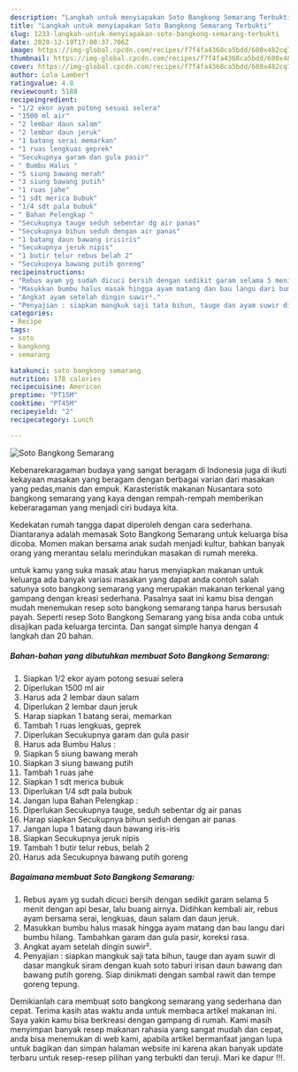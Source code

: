 ```yaml
---
description: "Langkah untuk menyiapakan Soto Bangkong Semarang Terbukti"
title: "Langkah untuk menyiapakan Soto Bangkong Semarang Terbukti"
slug: 1233-langkah-untuk-menyiapakan-soto-bangkong-semarang-terbukti
date: 2020-12-19T17:00:37.706Z
image: https://img-global.cpcdn.com/recipes/f7f4fa4368ca5bdd/680x482cq70/soto-bangkong-semarang-foto-resep-utama.jpg
thumbnail: https://img-global.cpcdn.com/recipes/f7f4fa4368ca5bdd/680x482cq70/soto-bangkong-semarang-foto-resep-utama.jpg
cover: https://img-global.cpcdn.com/recipes/f7f4fa4368ca5bdd/680x482cq70/soto-bangkong-semarang-foto-resep-utama.jpg
author: Lola Lambert
ratingvalue: 4.8
reviewcount: 5188
recipeingredient:
- "1/2 ekor ayam potong sesuai selera"
- "1500 ml air"
- "2 lembar daun salam"
- "2 lembar daun jeruk"
- "1 batang serai memarkan"
- "1 ruas lengkuas geprek"
- "Secukupnya garam dan gula pasir"
- " Bumbu Halus "
- "5 siung bawang merah"
- "3 siung bawang putih"
- "1 ruas jahe"
- "1 sdt merica bubuk"
- "1/4 sdt pala bubuk"
- " Bahan Pelengkap "
- "Secukupnya tauge seduh sebentar dg air panas"
- "Secukupnya bihun seduh dengan air panas"
- "1 batang daun bawang irisiris"
- "Secukupnya jeruk nipis"
- "1 butir telur rebus belah 2"
- "Secukupnya bawang putih goreng"
recipeinstructions:
- "Rebus ayam yg sudah dicuci bersih dengan sedikit garam selama 5 menit dengan api besar, lalu buang airnya. Didihkan kembali air, rebus ayam bersama serai, lengkuas, daun salam dan daun jeruk."
- "Masukkan bumbu halus masak hingga ayam matang dan bau langu dari bumbu hilang. Tambahkan garam dan gula pasir, koreksi rasa."
- "Angkat ayam setelah dingin suwir²."
- "Penyajian : siapkan mangkuk saji tata bihun, tauge dan ayam suwir di dasar mangkuk siram dengan kuah soto taburi irisan daun bawang dan bawang putih goreng. Siap dinikmati dengan sambal rawit dan tempe goreng tepung."
categories:
- Recipe
tags:
- soto
- bangkong
- semarang

katakunci: soto bangkong semarang 
nutrition: 178 calories
recipecuisine: American
preptime: "PT15M"
cooktime: "PT45M"
recipeyield: "2"
recipecategory: Lunch

---
```



![Soto Bangkong Semarang](https://img-global.cpcdn.com/recipes/f7f4fa4368ca5bdd/680x482cq70/soto-bangkong-semarang-foto-resep-utama.jpg)

Kebenarekaragaman budaya yang sangat beragam di Indonesia juga di ikuti kekayaan masakan yang beragam dengan berbagai varian dari masakan yang pedas,manis dan empuk. Karasteristik makanan Nusantara soto bangkong semarang yang kaya dengan rempah-rempah memberikan keberaragaman yang menjadi ciri budaya kita.


Kedekatan rumah tangga dapat diperoleh dengan cara sederhana. Diantaranya adalah memasak Soto Bangkong Semarang untuk keluarga bisa dicoba. Momen makan bersama anak sudah menjadi kultur, bahkan banyak orang yang merantau selalu merindukan masakan di rumah mereka.



untuk kamu yang suka masak atau harus menyiapkan makanan untuk keluarga ada banyak variasi masakan yang dapat anda contoh salah satunya soto bangkong semarang yang merupakan makanan terkenal yang gampang dengan kreasi sederhana. Pasalnya saat ini kamu bisa dengan mudah menemukan resep soto bangkong semarang tanpa harus bersusah payah.
Seperti resep Soto Bangkong Semarang yang bisa anda coba untuk disajikan pada keluarga tercinta. Dan sangat simple hanya dengan 4 langkah dan 20 bahan.


<!--inarticleads1-->

##### Bahan-bahan yang dibutuhkan membuat Soto Bangkong Semarang:

1. Siapkan 1/2 ekor ayam potong sesuai selera
1. Diperlukan 1500 ml air
1. Harus ada 2 lembar daun salam
1. Diperlukan 2 lembar daun jeruk
1. Harap siapkan 1 batang serai, memarkan
1. Tambah 1 ruas lengkuas, geprek
1. Diperlukan Secukupnya garam dan gula pasir
1. Harus ada  Bumbu Halus :
1. Siapkan 5 siung bawang merah
1. Siapkan 3 siung bawang putih
1. Tambah 1 ruas jahe
1. Siapkan 1 sdt merica bubuk
1. Diperlukan 1/4 sdt pala bubuk
1. Jangan lupa  Bahan Pelengkap :
1. Diperlukan Secukupnya tauge, seduh sebentar dg air panas
1. Harap siapkan Secukupnya bihun seduh dengan air panas
1. Jangan lupa 1 batang daun bawang iris-iris
1. Siapkan Secukupnya jeruk nipis
1. Tambah 1 butir telur rebus, belah 2
1. Harus ada Secukupnya bawang putih goreng




<!--inarticleads2-->

##### Bagaimana membuat  Soto Bangkong Semarang:

1. Rebus ayam yg sudah dicuci bersih dengan sedikit garam selama 5 menit dengan api besar, lalu buang airnya. Didihkan kembali air, rebus ayam bersama serai, lengkuas, daun salam dan daun jeruk.
1. Masukkan bumbu halus masak hingga ayam matang dan bau langu dari bumbu hilang. Tambahkan garam dan gula pasir, koreksi rasa.
1. Angkat ayam setelah dingin suwir².
1. Penyajian : siapkan mangkuk saji tata bihun, tauge dan ayam suwir di dasar mangkuk siram dengan kuah soto taburi irisan daun bawang dan bawang putih goreng. Siap dinikmati dengan sambal rawit dan tempe goreng tepung.




Demikianlah cara membuat soto bangkong semarang yang sederhana dan cepat. Terima kasih atas waktu anda untuk membaca artikel makanan ini. Saya yakin kamu bisa berkreasi dengan gampang di rumah. Kami masih menyimpan banyak resep makanan rahasia yang sangat mudah dan cepat, anda bisa menemukan di web kami, apabila artikel bermanfaat jangan lupa untuk bagikan dan simpan halaman website ini karena akan banyak update terbaru untuk resep-resep pilihan yang terbukti dan teruji. Mari ke dapur !!!. 
